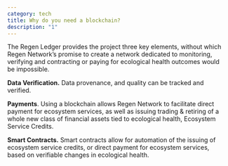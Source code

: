 ```yaml
---
category: tech
title: Why do you need a blockchain?
description: "1"
---
```

The Regen Ledger provides the project three key elements, without which Regen Network’s promise to create a network dedicated to monitoring, verifying and contracting or paying for ecological health outcomes would be impossible.

**Data Verification.** Data provenance, and quality can be tracked and verified.

**Payments**. Using a blockchain allows Regen Network to facilitate direct payment for ecosystem services, as well as issuing trading & retiring of a whole new class of financial assets tied to ecological health, Ecosystem Service Credits.

**Smart Contracts.** Smart contracts allow for automation of the issuing of ecosystem service credits, or direct payment for ecosystem services, based on verifiable changes in ecological health.